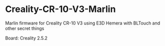 # Creality-CR-10-V3-Marlin
Marlin firmware for Creality CR-10 V3 using E3D Hemera with BLTouch and other secret things

Board: Creality 2.5.2
